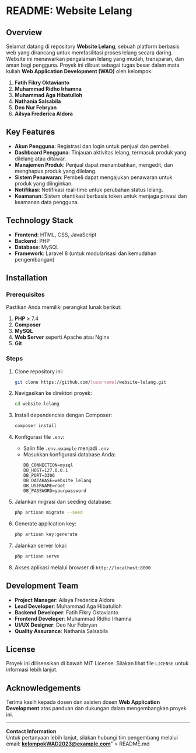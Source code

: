 # README: Website Lelang

## Overview
Selamat datang di repository **Website Lelang**, sebuah platform berbasis web yang dirancang untuk memfasilitasi proses lelang secara daring. Website ini menawarkan pengalaman lelang yang mudah, transparan, dan aman bagi pengguna. Proyek ini dibuat sebagai tugas besar dalam mata kuliah **Web Application Development (WAD)** oleh kelompok:

1. **Fatih Fikry Oktavianto**
2. **Muhammad Ridho Irhamna**
3. **Muhammad Aga Hibatulloh**
4. **Nathania Salsabila**
5. **Deo Nur Febryan**
6. **Ailsya Frederica Aldora**

## Key Features
- **Akun Pengguna**: Registrasi dan login untuk penjual dan pembeli.
- **Dashboard Pengguna**: Tinjauan aktivitas lelang, termasuk produk yang dilelang atau ditawar.
- **Manajemen Produk**: Penjual dapat menambahkan, mengedit, dan menghapus produk yang dilelang.
- **Sistem Penawaran**: Pembeli dapat mengajukan penawaran untuk produk yang diinginkan.
- **Notifikasi**: Notifikasi real-time untuk perubahan status lelang.
- **Keamanan**: Sistem otentikasi berbasis token untuk menjaga privasi dan keamanan data pengguna.

## Technology Stack
- **Frontend**: HTML, CSS, JavaScript
- **Backend**: PHP
- **Database**: MySQL
- **Framework**: Laravel 8 (untuk modularisasi dan kemudahan pengembangan)

## Installation

### Prerequisites
Pastikan Anda memiliki perangkat lunak berikut:
1. **PHP** ≥ 7.4
2. **Composer**
3. **MySQL**
4. **Web Server** seperti Apache atau Nginx
5. **Git**

### Steps
1. Clone repository ini:
   ```bash
   git clone https://github.com/[username]/website-lelang.git
   ```

2. Navigasikan ke direktori proyek:
   ```bash
   cd website-lelang
   ```

3. Install dependencies dengan Composer:
   ```bash
   composer install
   ```

4. Konfigurasi file `.env`:
   - Salin file `.env.example` menjadi `.env`
   - Masukkan konfigurasi database Anda:
     ```env
     DB_CONNECTION=mysql
     DB_HOST=127.0.0.1
     DB_PORT=3306
     DB_DATABASE=website_lelang
     DB_USERNAME=root
     DB_PASSWORD=yourpassword
     ```

5. Jalankan migrasi dan seeding database:
   ```bash
   php artisan migrate --seed
   ```

6. Generate application key:
   ```bash
   php artisan key:generate
   ```

7. Jalankan server lokal:
   ```bash
   php artisan serve
   ```

8. Akses aplikasi melalui browser di `http://localhost:8000`


## Development Team
- **Project Manager**: Ailsya Frederica Aldora
- **Lead Developer**: Muhammad Aga Hibatulloh
- **Backend Developer**: Fatih Fikry Oktavianto
- **Frontend Developer**: Muhammad RIdho Irhamna
- **UI/UX Designer**: Deo Nur Febryan
- **Quality Assurance**: Nathania Salsabila

## License
Proyek ini dilisensikan di bawah MIT License. Silakan lihat file `LICENSE` untuk informasi lebih lanjut.

## Acknowledgements
Terima kasih kepada dosen dan asisten dosen **Web Application Development** atas panduan dan dukungan dalam mengembangkan proyek ini.

---
**Contact Information**  
Untuk pertanyaan lebih lanjut, silakan hubungi tim pengembang melalui email: **kelompokWAD2023@example.com**" > README.md